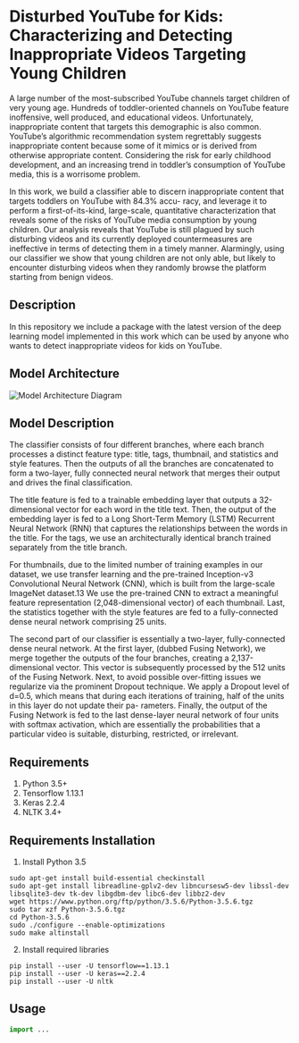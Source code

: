 # Disturbed YouTube for Kids: Characterizing and Detecting Inappropriate Videos Targeting Young Children

A large number of the most-subscribed YouTube channels target children of very young age. Hundreds of toddler-oriented channels on YouTube feature inoffensive, well produced, and educational videos. Unfortunately, inappropriate content that targets this demographic is also common. YouTube’s algorithmic recommendation system regrettably suggests inappropriate content because some of it mimics or is derived from otherwise appropriate content. Considering the risk for early childhood development, and an increasing trend in toddler’s consumption of YouTube media, this is a worrisome problem.

In this work, we build a classifier able to discern inappropriate content that targets toddlers on YouTube with 84.3% accu- racy, and leverage it to perform a first-of-its-kind, large-scale, quantitative characterization that reveals some of the risks of YouTube media consumption by young children. Our analysis reveals that YouTube is still plagued by such disturbing videos and its currently deployed countermeasures are ineffective in terms of detecting them in a timely manner. Alarmingly, using our classifier we show that young children are not only able, but likely to encounter disturbing videos when they randomly browse the platform starting from benign videos.

## Description
In this repository we include a package with the latest version of the deep learning model implemented in this work which can be used by anyone who wants to detect inappropriate videos for kids on YouTube.

## Model Architecture
![Model Architecture Diagram](https://github.com/kwstantinos-papadamou/disturbed-youtube_videos-detection/blob/master/model_architecture.png)

## Model Description
The classifier consists of four different branches, where each branch processes a distinct feature type: title, tags, thumbnail, and statistics and style features. Then the outputs of all the branches are concatenated to form a two-layer, fully connected neural network that merges their output and drives the final classification.

The title feature is fed to a trainable embedding layer that outputs a 32-dimensional vector for each word in the title text. Then, the output of the embedding layer is fed to a Long Short-Term Memory (LSTM) Recurrent Neural Network (RNN) that captures the relationships between the words in the title. For the tags, we use an architecturally identical branch trained separately from the title branch.

For thumbnails, due to the limited number of training examples in our dataset, we use transfer learning and the pre-trained Inception-v3 Convolutional Neural Network (CNN), which is built from the large-scale ImageNet dataset.13 We use the pre-trained CNN to extract a meaningful feature representation (2,048-dimensional vector) of each thumbnail. Last, the statistics together with the style features are fed to a fully-connected dense neural network comprising 25 units.

The second part of our classifier is essentially a two-layer, fully-connected dense neural network. At the first layer, (dubbed Fusing Network), we merge together the outputs of the four branches, creating a 2,137-dimensional vector. This vector is subsequently processed by the 512 units of the Fusing Network. Next, to avoid possible over-fitting issues we regularize via the prominent Dropout technique. We apply a Dropout level of d=0.5, which means that during each iterations of training, half of the units in this layer do not update their pa- rameters. Finally, the output of the Fusing Network is fed to the last dense-layer neural network of four units with softmax activation, which are essentially the probabilities that a particular video is suitable, disturbing, restricted, or irrelevant.

## Requirements
1. Python 3.5+
2. Tensorflow 1.13.1
3. Keras 2.2.4
4. NLTK 3.4+

## Requirements Installation
1. Install Python 3.5
```
sudo apt-get install build-essential checkinstall
sudo apt-get install libreadline-gplv2-dev libncursesw5-dev libssl-dev libsqlite3-dev tk-dev libgdbm-dev libc6-dev libbz2-dev
wget https://www.python.org/ftp/python/3.5.6/Python-3.5.6.tgz
sudo tar xzf Python-3.5.6.tgz
cd Python-3.5.6
sudo ./configure --enable-optimizations
sudo make altinstall
```

2. Install required libraries
```
pip install --user -U tensorflow==1.13.1
pip install --user -U keras==2.2.4
pip install --user -U nltk
```

## Usage
```python
import ...
```
